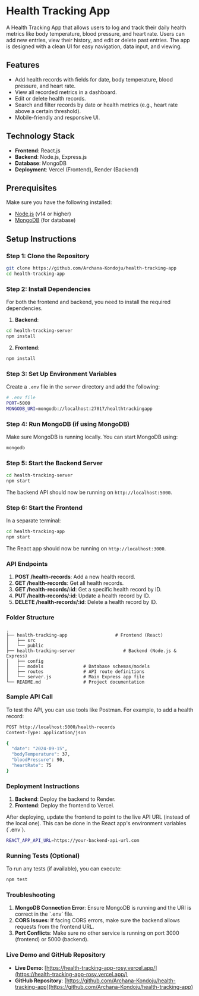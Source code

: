 # Health Tracking App

A Health Tracking App that allows users to log and track their daily health metrics like body temperature, blood pressure, and heart rate. Users can add new entries, view their history, and edit or delete past entries. The app is designed with a clean UI for easy navigation, data input, and viewing.

## Features

- Add health records with fields for date, body temperature, blood pressure, and heart rate.
- View all recorded metrics in a dashboard.
- Edit or delete health records.
- Search and filter records by date or health metrics (e.g., heart rate above a certain threshold).
- Mobile-friendly and responsive UI.

## Technology Stack

- **Frontend**: React.js
- **Backend**: Node.js, Express.js
- **Database**: MongoDB
- **Deployment**: Vercel (Frontend), Render (Backend)

## Prerequisites

Make sure you have the following installed:

- [Node.js](https://nodejs.org/en/) (v14 or higher)
- [MongoDB](https://www.mongodb.com/) (for database)

## Setup Instructions

### Step 1: Clone the Repository

```bash
git clone https://github.com/Archana-Kondoju/health-tracking-app
cd health-tracking-app
```

### Step 2: Install Dependencies

For both the frontend and backend, you need to install the required dependencies.

1. **Backend**:

```bash
cd health-tracking-server
npm install
```

2. **Frontend**:

```bash
npm install
```

### Step 3: Set Up Environment Variables

Create a `.env` file in the `server` directory and add the following:

```bash
# .env file
PORT=5000
MONGODB_URI=mongodb://localhost:27017/healthtrackingapp
```


### Step 4: Run MongoDB (if using MongoDB)

Make sure MongoDB is running locally. You can start MongoDB using:

```bash
mongodb
```

### Step 5: Start the Backend Server

```bash
cd health-tracking-server
npm start
```

The backend API should now be running on `http://localhost:5000`.

### Step 6: Start the Frontend

In a separate terminal:

```bash
cd health-tracking-app
npm start
```

The React app should now be running on `http://localhost:3000`.

### API Endpoints

1. **POST /health-records**: Add a new health record.
2. **GET /health-records**: Get all health records.
3. **GET /health-records/:id**: Get a specific health record by ID.
4. **PUT /health-records/:id**: Update a health record by ID.
5. **DELETE /health-records/:id**: Delete a health record by ID.

### Folder Structure
```
.
├── health-tracking-app                  # Frontend (React)
│   ├── src
│   └── public
├── health-tracking-server                  # Backend (Node.js & Express)
│   ├── config           
│   ├── models               # Database schemas/models
│   ├── routes               # API route definitions
│   └── server.js            # Main Express app file
└── README.md                # Project documentation
```

### Sample API Call

To test the API, you can use tools like Postman. For example, to add a health record:

```bash
POST http://localhost:5000/health-records
Content-Type: application/json

{
  "date": "2024-09-15",
  "bodyTemperature": 37,
  "bloodPressure": 90,
  "heartRate": 75
}
```

### Deployment Instructions

1. **Backend**: Deploy the backend to Render.
2. **Frontend**: Deploy the frontend to Vercel.

After deploying, update the frontend to point to the live API URL (instead of the local one). This can be done in the React app's environment variables (\`.env\`).

```bash
REACT_APP_API_URL=https://your-backend-api-url.com
```

### Running Tests (Optional)

To run any tests (if available), you can execute:

```bash
npm test
```

### Troubleshooting

1. **MongoDB Connection Error**: Ensure MongoDB is running and the URI is correct in the \`.env\` file.
2. **CORS Issues**: If facing CORS errors, make sure the backend allows requests from the frontend URL.
3. **Port Conflicts**: Make sure no other service is running on port 3000 (frontend) or 5000 (backend).

### Live Demo and GitHub Repository

- **Live Demo**: [https://health-tracking-app-rosy.vercel.app/](https://health-tracking-app-rosy.vercel.app/)
- **GitHub Repository**: [https://github.com/Archana-Kondoju/health-tracking-app](https://github.com/Archana-Kondoju/health-tracking-app)
